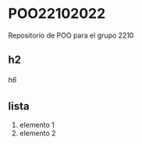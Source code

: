 # POO22102022
Repositorio de POO para el grupo 2210
## h2
###### h6

## lista

1. elemento 1
1. elemento 2
